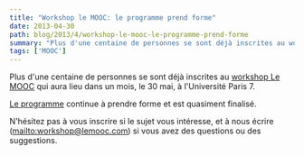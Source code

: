 ```yaml
---
title: "Workshop le MOOC: le programme prend forme"
date: 2013-04-30
path: blog/2013/4/workshop-le-mooc-le-programme-prend-forme
summary: "Plus d'une centaine de personnes se sont déjà inscrites au workshop Le MOOC qui aura lieu dans un mois, le 30 mai, à l'Université Paris 7."
tags: ['MOOC']
---
```


Plus d'une centaine de personnes se sont déjà inscrites au [workshop Le MOOC](http://workshop.lemooc.com/fr/) qui aura lieu dans un mois, le 30 mai, à l'Université Paris 7.

[Le programme](http://workshop.lemooc.com/fr/programme/) continue à prendre forme et est quasiment finalisé.

N'hésitez pas à vous inscrire si le sujet vous intéresse, et à nous écrire (<mailto:workshop@lemooc.com>) si vous avez des questions ou des suggestions.
